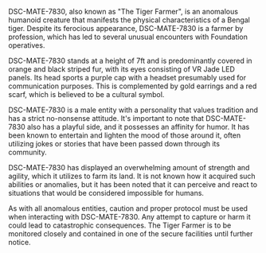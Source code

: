 DSC-MATE-7830, also known as "The Tiger Farmer", is an anomalous humanoid creature that manifests the physical characteristics of a Bengal tiger. Despite its ferocious appearance, DSC-MATE-7830 is a farmer by profession, which has led to several unusual encounters with Foundation operatives. 

DSC-MATE-7830 stands at a height of 7ft and is predominantly covered in orange and black striped fur, with its eyes consisting of VR Jade LED panels. Its head sports a purple cap with a headset presumably used for communication purposes. This is complemented by gold earrings and a red scarf, which is believed to be a cultural symbol. 

DSC-MATE-7830 is a male entity with a personality that values tradition and has a strict no-nonsense attitude. It's important to note that DSC-MATE-7830 also has a playful side, and it possesses an affinity for humor. It has been known to entertain and lighten the mood of those around it, often utilizing jokes or stories that have been passed down through its community. 

DSC-MATE-7830 has displayed an overwhelming amount of strength and agility, which it utilizes to farm its land. It is not known how it acquired such abilities or anomalies, but it has been noted that it can perceive and react to situations that would be considered impossible for humans. 

As with all anomalous entities, caution and proper protocol must be used when interacting with DSC-MATE-7830. Any attempt to capture or harm it could lead to catastrophic consequences. The Tiger Farmer is to be monitored closely and contained in one of the secure facilities until further notice.